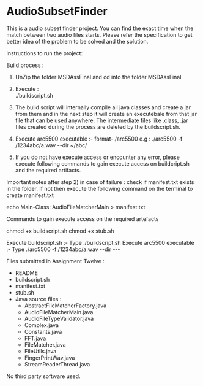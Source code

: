 AudioSubsetFinder
=================

This is a audio subset finder project. You can find the exact time when the match between two audio files starts. 
Please refer the specification to get better idea of the problem to be solved and the solution.

Instructions to run the project:

Build process :
1) UnZip the folder MSDAssFinal and cd into the folder MSDAssFinal.

2) Execute :   
	./buildscript.sh

3) The build script will internally compile all java classes and create 
a jar from them and in the next step it will create an executebale
from that jar file that can be used anywhere. The intermediate files
like .class, .jar files created during the process are deleted by the 
buildscript.sh.

4) Execute arc5500 executable :- 
format-./arc5500 <pathspec> <pathspec>
e.g :  ./arc5500 -f /1234abc/a.wav --dir ~/abc/

5) If you do not have execute access or encounter any error, please 
execute following commands to gain execute access on buildcript.sh 
and the required artifacts.

Important notes after step 2) in case of failure :
check if manifest.txt exists in the folder. If not then execute the
following command on the terminal to create manifest.txt

echo Main-Class: AudioFileMatcherMain > manifest.txt

Commands to gain execute access on the required artefacts

chmod +x buildscript.sh
chmod +x stub.sh

Execute buildscript.sh  :- Type ./buildscript.sh
Execute arc5500 executable :- Type ./arc5500 -f /1234abc/a.wav --dir ---


Files submitted in Assignment Twelve : 
- README
- buildscript.sh
- manifest.txt
- stub.sh
- Java source files :
	- AbstractFileMatcherFactory.java
	- AudioFileMatcherMain.java
	- AudioFileTypeValidator.java
	- Complex.java
	- Constants.java
	- FFT.java
	- FileMatcher.java
	- FileUtils.java
	- FingerPrintWav.java
	- StreamReaderThread.java

No third party software used.
